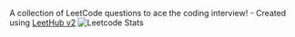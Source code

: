 A collection of LeetCode questions to ace the coding interview! - Created using [LeetHub v2](https://github.com/arunbhardwaj/LeetHub-2.0)
![Leetcode Stats](https://leetcard.jacoblin.cool/bhanuking631)
